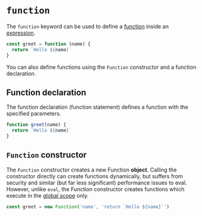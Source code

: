 # `function`

The `function` keyword can be used to define a [function][concept-functions] inside an [expression][concept-expressions].

```javascript
const greet = function (name) {
  return `Hello ${name}`
}
```

You can also define functions using the `Function` constructor and a function declaration.

## Function declaration

The function declaration (function statement) defines a function with the specified parameters.

```javascript
function greet(name) {
  return `Hello ${name}`
}
```

## `Function` constructor

The `Function` constructor creates a new Function **object**. Calling the constructor directly can create functions dynamically, but suffers from security and similar (but far less significant) performance issues to eval. However, unlike `eval`, the Function constructor creates functions which execute in the [global scope][concept-scope] only.

```javascript
const greet = new Function('name', 'return `Hello ${name}`')
```

[concept-scope]: https://github.com/exercism/v3/blob/main/reference/concepts/scope.md
[concept-expressions]: https://github.com/exercism/v3/blob/main/reference/concepts/expressions.md
[concept-functions]: https://github.com/exercism/v3/blob/main/reference/concepts/functions.md
